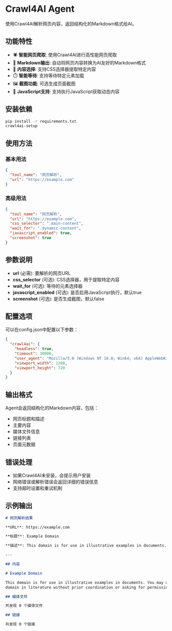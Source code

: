 # Crawl4AI Agent

使用Crawl4AI解析网页内容，返回结构化的Markdown格式给AI。

## 功能特性

- 🕷️ **智能网页爬取**: 使用Crawl4AI进行高性能网页爬取
- 📝 **Markdown输出**: 自动将网页内容转换为AI友好的Markdown格式
- 🎯 **内容选择**: 支持CSS选择器提取特定内容
- ⏱️ **智能等待**: 支持等待特定元素加载
- 🖼️ **截图功能**: 可选生成页面截图
- 🔄 **JavaScript支持**: 支持执行JavaScript获取动态内容

## 安装依赖

```bash
pip install -r requirements.txt
crawl4ai-setup
```

## 使用方法

### 基本用法

```json
{
  "tool_name": "网页解析",
  "url": "https://example.com"
}
```

### 高级用法

```json
{
  "tool_name": "网页解析",
  "url": "https://example.com",
  "css_selector": ".main-content",
  "wait_for": ".dynamic-content",
  "javascript_enabled": true,
  "screenshot": true
}
```

## 参数说明

- **url** (必需): 要解析的网页URL
- **css_selector** (可选): CSS选择器，用于提取特定内容
- **wait_for** (可选): 等待的元素选择器
- **javascript_enabled** (可选): 是否启用JavaScript执行，默认true
- **screenshot** (可选): 是否生成截图，默认false

## 配置选项

可以在config.json中配置以下参数：

```json
{
  "crawl4ai": {
    "headless": true,
    "timeout": 30000,
    "user_agent": "Mozilla/5.0 (Windows NT 10.0; Win64; x64) AppleWebKit/537.36",
    "viewport_width": 1280,
    "viewport_height": 720
  }
}
```

## 输出格式

Agent会返回结构化的Markdown内容，包括：

- 网页标题和描述
- 主要内容
- 媒体文件信息
- 链接列表
- 页面元数据

## 错误处理

- 如果Crawl4AI未安装，会提示用户安装
- 网络错误或解析错误会返回详细的错误信息
- 支持超时设置和重试机制

## 示例输出

```markdown
# 网页解析结果

**URL**: https://example.com

**标题**: Example Domain

**描述**: This domain is for use in illustrative examples in documents.

---

## 内容

# Example Domain

This domain is for use in illustrative examples in documents. You may use this
domain in literature without prior coordination or asking for permission.

## 媒体文件

共发现 0 个媒体文件

## 链接

共发现 0 个链接
```